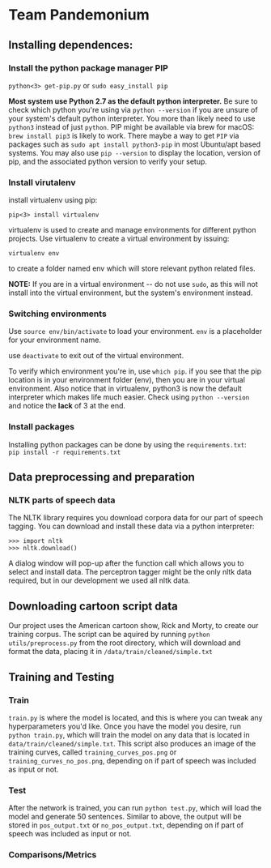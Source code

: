 # Team Pandemonium

## Installing dependences:  
### Install the python package manager PIP  

```python<3> get-pip.py``` or ```sudo easy_install pip```  

__Most system use Python 2.7 as the default python interpreter.__ Be sure to check which python you're using via ```python --version``` if you are unsure of your system's default python interpreter.  You more than likely need to use ```python3``` instead of just ```python```.  PIP might be available via brew for macOS: ```brew install pip3``` is likely to work.  There maybe a way to get ```PIP``` via packages such as ```sudo apt install python3-pip``` in most Ubuntu/apt based systems.  You may also use ```pip --version``` to display the location, version of pip, and the associated python version to verify your setup.

### Install virutalenv
install virtualenv using pip:  

```pip<3> install virtualenv```

virtualenv is used to create and manage environments for different python projects.  Use virtualenv to create a virtual environment by issuing:

```virtualenv env```

to create a folder named env which will store relevant python related files.  

__NOTE:__ If you are in a virtual environment -- do not use ```sudo```, as this will not install into the virtual environment, but the system's environment instead.

### Switching environments
Use ```source env/bin/activate``` to load your environment.  ```env``` is a placeholder for your environment name.  

use ```deactivate``` to exit out of the virtual environment.  

To verify which environment you're in, use ```which pip```.  if you see that the pip location is in your environment folder (env), then you are in your virtual environment.  Also notice that in virtualenv, python3 is now the default interpreter which makes life much easier.  Check using ```python --version``` and notice the __lack__ of 3 at the end.

### Install packages
Installing python packages can be done by using the `requirements.txt`:  
```pip install -r requirements.txt```

## Data preprocessing and preparation

### NLTK parts of speech data  

The NLTK library requires you download corpora data for our part of speech tagging.  You can download and install these data via a python interpreter:

```
>>> import nltk  
>>> nltk.download()
```

A dialog window will pop-up after the function call which allows you to select and install data.  The perceptron tagger might be the only nltk data required, but in our development we used all nltk data.

## Downloading cartoon script data  
Our project uses the American cartoon show, Rick and Morty, to create our training corpus. The script can be aquired by running ```python utils/preprocess.py``` from the root directory, which will download and format the data, placing it in `/data/train/cleaned/simple.txt`

## Training and Testing 

### Train
`train.py` is where the model is located, and this is where you can tweak any hyperparameters you'd like. Once you have the model you desire, run ```python train.py```, which will train the model on any data that is located in `data/train/cleaned/simple.txt`.
This script also produces an image of the training curves, called `training_curves_pos.png` or `training_curves_no_pos.png`, depending on if part of speech was included as input or not.

### Test
After the network is trained, you can run ```python test.py```, which will load the model and generate 50 sentences. Similar to above, the output will be stored in `pos_output.txt` or `no_pos_output.txt`, depending on if part of speech was included as input or not.

### Comparisons/Metrics
